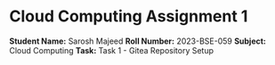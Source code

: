 # Cloud Computing Assignment 1

**Student Name:** Sarosh Majeed
**Roll Number:** 2023-BSE-059
**Subject:** Cloud Computing
**Task:** Task 1 - Gitea Repository Setup
